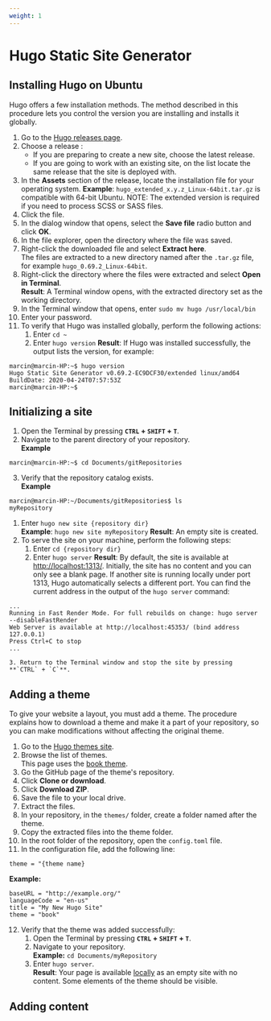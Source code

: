 ```yaml
---
weight: 1
---
```

# Hugo Static Site Generator

## Installing Hugo on Ubuntu
Hugo offers a few installation methods. The method described in this procedure lets you control the version you are installing and installs it globally.  

1. Go to the [Hugo releases page](https://github.com/gohugoio/hugo/releases).
2. Choose a release :
   - If you are preparing to create a new site, choose the latest release.
   - If you are going to work with an existing site, on the list locate the same release that the site is deployed with.
3. In the **Assets** section of the release, locate the installation file for your operating system.
**Example**: `hugo_extended_x.y.z_Linux-64bit.tar.gz` is compatible with 64-bit Ubuntu.
NOTE: The extended version is required if you need to process SCSS or SASS files.
4. Click the file.
5. In the dialog window that opens, select the **Save file** radio button and click **OK**.
6. In the file explorer, open the directory where the file was saved.
7. Right-click the downloaded file and select **Extract here**.  
   The files are extracted to a new directory named after the `.tar.gz` file, for example `hugo_0.69.2_Linux-64bit`.
8. Right-click the directory where the files were extracted and select **Open in Terminal**.  
**Result**: A Terminal window opens, with the extracted directory set as the working directory.
1. In the Terminal window that opens, enter `sudo mv hugo /usr/local/bin`
2. Enter your password.
3. To verify that Hugo was installed globally, perform the following actions:
   1. Enter `cd ~`
   2. Enter `hugo version`
   **Result**: If Hugo was installed successfully, the output lists the version, for example:  
```
marcin@marcin-HP:~$ hugo version
Hugo Static Site Generator v0.69.2-EC9DCF30/extended linux/amd64 BuildDate: 2020-04-24T07:57:53Z
marcin@marcin-HP:~$ 
```

## Initializing a site

1. Open the Terminal by pressing **`CTRL` + `SHIFT` + `T`**.
2. Navigate to the parent directory of your repository.  
**Example**
```
marcin@marcin-HP:~$ cd Documents/gitRepositories

```
3. Verify that the repository catalog exists.  
**Example**
```
marcin@marcin-HP:~/Documents/gitRepositories$ ls
myRepository

```
1. Enter `hugo new site {repository dir}`  
**Example**: `hugo new site myRepository`
**Result**: An empty site is created.
5. To serve the site on your machine, perform the following steps:
   1. Enter `cd {repository dir}`
   2. Enter `hugo server`
   **Result**: By default, the site is available at [http://localhost:1313/](http://localhost:1313/).  Initially, the site has no content and you can only see a blank page.
   If another site is running locally under port 1313, Hugo automatically selects a different port. You can find the current address in the output of the `hugo server` command:  
```
...
Running in Fast Render Mode. For full rebuilds on change: hugo server --disableFastRender
Web Server is available at http://localhost:45353/ (bind address 127.0.0.1)
Press Ctrl+C to stop
...
```
    3. Return to the Terminal window and stop the site by pressing **`CTRL` + `C`**.

## Adding a theme
To give your website a layout, you must add a theme. The procedure explains how to download a theme and make it a part of your repository, so you can make modifications without affecting the original theme.

1. Go to the [Hugo themes site](https://themes.gohugo.io/).
2. Browse the list of themes.  
This page uses the [book theme](https://themes.gohugo.io/hugo-book/).
3. Go the GitHub page of the theme's repository.
4. Click **Clone or download**.
5. Click **Download ZIP**.
6. Save the file to your local drive.
7. Extract the files.
8. In your repository, in the `themes/` folder, create a folder named after the theme.
9. Copy the extracted files into the theme folder.
10. In the root folder of the repository, open the `config.toml` file.
11. In the configuration file, add the following line:  
```
theme = "{theme name}
```
**Example:**
```
baseURL = "http://example.org/"
languageCode = "en-us"
title = "My New Hugo Site"
theme = "book"
```
12. Verify that the theme was added successfully:
    1. Open the Terminal by pressing **`CTRL` + `SHIFT` + `T`**.
    2. Navigate to your repository.  
    **Example:** `cd Documents/myRepository`
    3. Enter `hugo server`.  
    **Result**: Your page is available [locally](http://localhost:1313/) as an empty site with no content. Some elements of the theme should be visible.

## Adding content